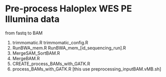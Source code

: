 # Pre-process Haloplex WES PE Illumina data
from fastq to BAM

01. trimmomatic.R trimmomatic_config.R
02. RunBWA_mem.R RunBWA_mem_[id_sequencing_run].R
03. MergeSAM_SortBAM.R
04. MergeBAM.R
05. CREATE_process_BAMs_with_GATK.R
06. process_BAMs_with_GATK.R [this use preprocessing_inputBAM.vMB.sh]
